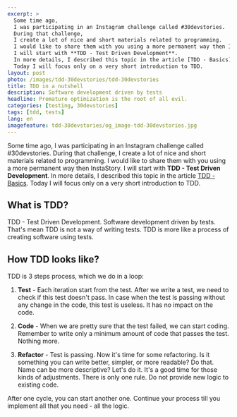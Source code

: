 ```yaml
---
excerpt: >
  Some time ago,
  I was participating in an Instagram challenge called #30devstories.
  During that challenge,
  I create a lot of nice and short materials related to programming.
  I would like to share them with you using a more permanent way then InstaStory.
  I will start with **TDD - Test Driven Development**.
  In more details, I described this topic in the article [TDD - Basics](/tdd-basic "Process TDD by example").
  Today I will focus only on a very short introduction to TDD.
layout: post
photo: /images/tdd-30devstories/tdd-30devstories
title: TDD in a nutshell
description: Software development driven by tests
headline: Premature optimization is the root of all evil.
categories: [testing, 30devstories]
tags: [tdd, tests]
lang: en
imagefeature: tdd-30devstories/og_image-tdd-30devstories.jpg
---
```


Some time ago, I was participating in an Instagram challenge called #30devstories. During that challenge, I create a lot of nice and short materials related to programming. I would like to share them with you using a more permanent way then InstaStory. I will start with **TDD - Test Driven Development**. In more details, I described this topic in the article [TDD - Basics]({{site.baseurl}}/tdd-basic "Process TDD by example"). Today I will focus only on a very short introduction to TDD.

## What is TDD?

TDD - Test Driven Development. Software development driven by tests. That's mean TDD is not a way of writing tests. TDD is more like a process of creating software using tests.

## How TDD looks like?

TDD is 3 steps process, which we do in a loop:

1. **Test** - Each iteration start from the test. After we write a test, we need to check if this test doesn't pass. In case when the test is passing without any change in the code, this test is useless. It has no impact on the code.

2. **Code** - When we are pretty sure that the test failed, we can start coding. Remember to write only a minimum amount of code that passes the test. Nothing more.

3. **Refactor** - Test is passing. Now it's time for some refactoring. Is it something you can write better, simpler, or more readable? Do that. Name can be more descriptive? Let's do it. It's a good time for those kinds of adjustments. There is only one rule. Do not provide new logic to existing code.

After one cycle, you can start another one. Continue your process till you implement all that you need - all the logic.
